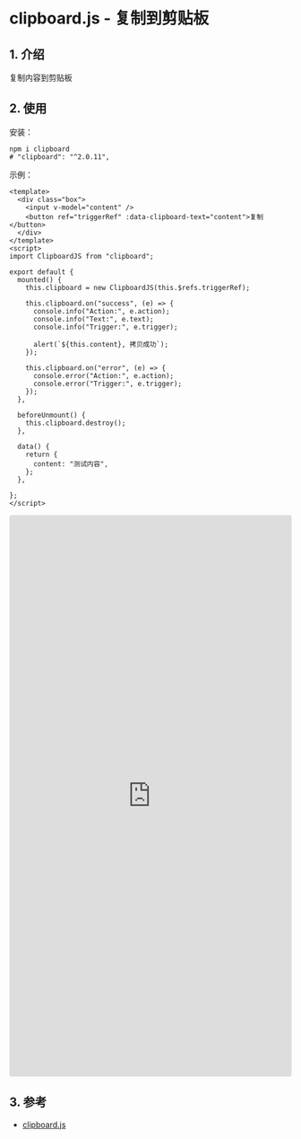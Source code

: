 <!--#region
@author 吴钦飞
@email wuqinfei@qq.com
@create date 2023-11-02 11:29:23
@modify date 2023-11-02 20:04:16
@desc [description]
#endregion-->


# clipboard.js - 复制到剪贴板

## 1. 介绍

复制内容到剪贴板

## 2. 使用

安装：

```shell
npm i clipboard
# "clipboard": "^2.0.11",
```

示例：

```vue
<template>
  <div class="box">
    <input v-model="content" />
    <button ref="triggerRef" :data-clipboard-text="content">复制</button>
  </div>
</template>
<script>
import ClipboardJS from "clipboard";

export default {
  mounted() {
    this.clipboard = new ClipboardJS(this.$refs.triggerRef);

    this.clipboard.on("success", (e) => {
      console.info("Action:", e.action);
      console.info("Text:", e.text);
      console.info("Trigger:", e.trigger);

      alert(`${this.content}, 拷贝成功`);
    });

    this.clipboard.on("error", (e) => {
      console.error("Action:", e.action);
      console.error("Trigger:", e.trigger);
    });
  },

  beforeUnmount() {
    this.clipboard.destroy();
  },

  data() {
    return {
      content: "测试内容",
    };
  },

};
</script>
```


<iframe src="https://codesandbox.io/p/sandbox/old-night-g8s89p?embed=1&file=%2Fsrc%2Fcomponents%2FTestClipboardjs.vue&showConsole=true"
     style="width:100%; height: 1000px; border:0; border-radius: 4px; overflow:hidden;"
     title="test-clipboardjs"
     allow="accelerometer; ambient-light-sensor; camera; encrypted-media; geolocation; gyroscope; hid; microphone; midi; payment; usb; vr; xr-spatial-tracking"
     sandbox="allow-forms allow-modals allow-popups allow-presentation allow-same-origin allow-scripts"
   ></iframe>



## 3. 参考

* [clipboard.js](https://clipboardjs.com/)
